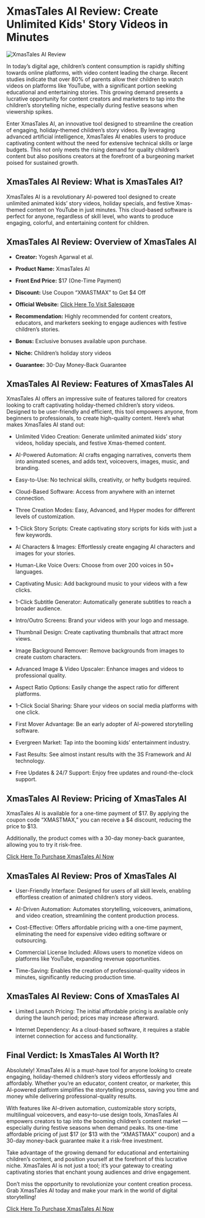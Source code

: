 # XmasTales AI Review: Create Unlimited Kids' Story Videos in Minutes
![XmasTales AI Review](https://github.com/user-attachments/assets/455dbafd-3ce2-47d7-acf1-3eaec150b935)

In today’s digital age, children’s content consumption is rapidly shifting towards online platforms, with video content leading the charge. Recent studies indicate that over 80% of parents allow their children to watch videos on platforms like YouTube, with a significant portion seeking educational and entertaining stories. This growing demand presents a lucrative opportunity for content creators and marketers to tap into the children’s storytelling niche, especially during festive seasons when viewership spikes.

Enter XmasTales AI, an innovative tool designed to streamline the creation of engaging, holiday-themed children’s story videos. By leveraging advanced artificial intelligence, XmasTales AI enables users to produce captivating content without the need for extensive technical skills or large budgets. This not only meets the rising demand for quality children’s content but also positions creators at the forefront of a burgeoning market poised for sustained growth.

## XmasTales AI Review: What is XmasTales AI?

XmasTales AI is a revolutionary AI-powered tool designed to create unlimited animated kids’ story videos, holiday specials, and festive Xmas-themed content on YouTube in just minutes. This cloud-based software is perfect for anyone, regardless of skill level, who wants to produce engaging, colorful, and entertaining content for children.

## XmasTales AI Review: Overview of XmasTales AI

* **Creator:** Yogesh Agarwal et al.

* **Product Name:** XmasTales AI

* **Front End Price:** $17 (One-Time Payment)

* **Discount:** Use Coupon “XMASTMAX” to Get $4 Off

* **Official Website:** [Click Here To Visit Salespage](https://bit.ly/41IVRqO)

* **Recommendation:** Highly recommended for content creators, educators, and marketers seeking to engage audiences with festive children’s stories.

* **Bonus:** Exclusive bonuses available upon purchase.

* **Niche:** Children’s holiday story videos

* **Guarantee:** 30-Day Money-Back Guarantee

## XmasTales AI Review: Features of XmasTales AI

XmasTales AI offers an impressive suite of features tailored for creators looking to craft captivating holiday-themed children’s story videos. Designed to be user-friendly and efficient, this tool empowers anyone, from beginners to professionals, to create high-quality content. Here’s what makes XmasTales AI stand out:

* Unlimited Video Creation: Generate unlimited animated kids’ story videos, holiday specials, and festive Xmas-themed content.

* AI-Powered Automation: AI crafts engaging narratives, converts them into animated scenes, and adds text, voiceovers, images, music, and branding.

* Easy-to-Use: No technical skills, creativity, or hefty budgets required.

* Cloud-Based Software: Access from anywhere with an internet connection.

* Three Creation Modes: Easy, Advanced, and Hyper modes for different levels of customization.

* 1-Click Story Scripts: Create captivating story scripts for kids with just a few keywords.

* AI Characters & Images: Effortlessly create engaging AI characters and images for your stories.

* Human-Like Voice Overs: Choose from over 200 voices in 50+ languages.

* Captivating Music: Add background music to your videos with a few clicks.

* 1-Click Subtitle Generator: Automatically generate subtitles to reach a broader audience.

* Intro/Outro Screens: Brand your videos with your logo and message.

* Thumbnail Design: Create captivating thumbnails that attract more views.

* Image Background Remover: Remove backgrounds from images to create custom characters.

* Advanced Image & Video Upscaler: Enhance images and videos to professional quality.

* Aspect Ratio Options: Easily change the aspect ratio for different platforms.

* 1-Click Social Sharing: Share your videos on social media platforms with one click.

* First Mover Advantage: Be an early adopter of AI-powered storytelling software.

* Evergreen Market: Tap into the booming kids’ entertainment industry.

* Fast Results: See almost instant results with the 3S Framework and AI technology.

* Free Updates & 24/7 Support: Enjoy free updates and round-the-clock support.

## XmasTales AI Review: Pricing of XmasTales AI

XmasTales AI is available for a one-time payment of $17. By applying the coupon code “XMASTMAX,” you can receive a $4 discount, reducing the price to $13.

Additionally, the product comes with a 30-day money-back guarantee, allowing you to try it risk-free.

[Click Here To Purchase XmasTales AI Now](https://bit.ly/41IVRqO)

## XmasTales AI Review: Pros of XmasTales AI

* User-Friendly Interface: Designed for users of all skill levels, enabling effortless creation of animated children’s story videos.

* AI-Driven Automation: Automates storytelling, voiceovers, animations, and video creation, streamlining the content production process.

* Cost-Effective: Offers affordable pricing with a one-time payment, eliminating the need for expensive video editing software or outsourcing.

* Commercial License Included: Allows users to monetize videos on platforms like YouTube, expanding revenue opportunities.

* Time-Saving: Enables the creation of professional-quality videos in minutes, significantly reducing production time.

## XmasTales AI Review: Cons of XmasTales AI

* Limited Launch Pricing: The initial affordable pricing is available only during the launch period; prices may increase afterward.

* Internet Dependency: As a cloud-based software, it requires a stable internet connection for access and functionality.

## Final Verdict: Is XmasTales AI Worth It?

Absolutely! XmasTales AI is a must-have tool for anyone looking to create engaging, holiday-themed children’s story videos effortlessly and affordably. Whether you’re an educator, content creator, or marketer, this AI-powered platform simplifies the storytelling process, saving you time and money while delivering professional-quality results.

With features like AI-driven automation, customizable story scripts, multilingual voiceovers, and easy-to-use design tools, XmasTales AI empowers creators to tap into the booming children’s content market — especially during festive seasons when demand peaks. Its one-time affordable pricing of just $17 (or $13 with the “XMASTMAX” coupon) and a 30-day money-back guarantee make it a risk-free investment.

Take advantage of the growing demand for educational and entertaining children’s content, and position yourself at the forefront of this lucrative niche. XmasTales AI is not just a tool; it’s your gateway to creating captivating stories that enchant young audiences and drive engagement.

Don’t miss the opportunity to revolutionize your content creation process. Grab XmasTales AI today and make your mark in the world of digital storytelling!

[Click Here To Purchase XmasTales AI Now](https://bit.ly/41IVRqO)
